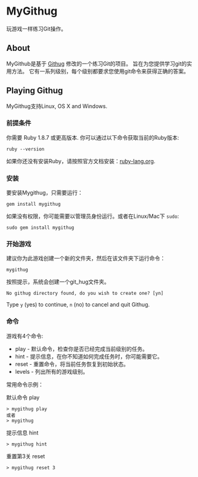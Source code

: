 # MyGithug
玩游戏一样练习Git操作。 

## About

MyGithub是基于 [Githug](https://github.com/Gazler/githug) 修改的一个练习Git的项目。
旨在为您提供学习git的实用方法。 它有一系列级别，每个级别都要求您使用git命令来获得正确的答案。

## Playing Githug

MyGithug支持Linux, OS X and Windows.

### 前提条件

你需要 Ruby 1.8.7 或更高版本. 你可以通过以下命令获取当前的Ruby版本:

```
ruby --version
```

如果你还没有安装Ruby，请按照官方文档安装：[ruby-lang.org](https://www.ruby-lang.org/en/documentation/installation/).

### 安装

要安装Mygithug，只需要运行：

    gem install mygithug

如果没有权限，你可能需要以管理员身份运行。或者在Linux/Mac下 `sudo`:

    sudo gem install mygithug

### 开始游戏

建议你为此游戏创建一个新的文件夹，然后在该文件夹下运行命令：

    mygithug

按照提示，系统会创建一个git_hug文件夹。

    No githug directory found, do you wish to create one? [yn]

Type `y` (yes) to continue, `n` (no) to cancel and quit Githug.

### 命令

游戏有4个命令:

 * play - 默认命令，检查你是否已经完成当前级别的任务。
 * hint - 提示信息，在你不知道如何完成任务时，你可能需要它。
 * reset - 重置命令，将当前任务恢复到初始状态。
 * levels - 列出所有的游戏级别。

常用命令示例：

默认命令 play
```
> mygithug play
或者
> mygithug
```

提示信息 hint

```
> mygithug hint
```

重置第3关 reset

```
> mygithug reset 3
```